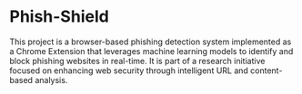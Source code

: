 # Phish-Shield
This project is a browser-based phishing detection system implemented as a Chrome Extension that leverages machine learning models to identify and block phishing websites in real-time. It is part of a research initiative focused on enhancing web security through intelligent URL and content-based analysis.
